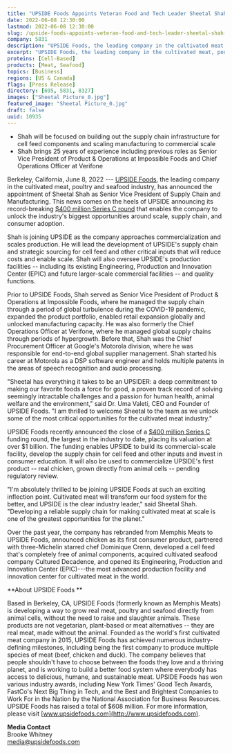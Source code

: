 ```yaml
---
title: "UPSIDE Foods Appoints Veteran Food and Tech Leader Sheetal Shah as Senior Vice President of Supply Chain & Manufacturing"
date: 2022-06-08 12:30:00
lastmod: 2022-06-08 12:30:00
slug: /upside-foods-appoints-veteran-food-and-tech-leader-sheetal-shah-senior-vice-president
company: 5831
description: "UPSIDE Foods, the leading company in the cultivated meat, poultry and seafood industry, has announced the appointment of Sheetal Shah as Senior Vice President of Supply Chain and Manufacturing. This news comes on the heels of UPSIDE announcing its record-breaking $400 million Series C round that enables the company to unlock the industry’s biggest opportunities around scale, supply chain, and consumer adoption."
excerpt: "UPSIDE Foods, the leading company in the cultivated meat, poultry and seafood industry, has announced the appointment of Sheetal Shah as Senior Vice President of Supply Chain and Manufacturing. This news comes on the heels of UPSIDE announcing its record-breaking $400 million Series C round that enables the company to unlock the industry’s biggest opportunities around scale, supply chain, and consumer adoption."
proteins: [Cell-Based]
products: [Meat, Seafood]
topics: [Business]
regions: [US & Canada]
flags: [Press Release]
directory: [695, 5831, 8327]
images: ["Sheetal Picture_0.jpg"]
featured_image: "Sheetal Picture_0.jpg"
draft: false
uuid: 10935
---
```

-   Shah will be focused on building out the supply chain infrastructure
    for cell feed components and scaling manufacturing to commercial
    scale
-   Shah brings 25 years of experience including previous roles as
    Senior Vice President of Product & Operations at Impossible Foods
    and Chief Operations Officer at Verifone

Berkeley, California, June 8, 2022 --- [UPSIDE
Foods](https://upsidefoods.com/), the leading company in the cultivated
meat, poultry and seafood industry, has announced the appointment of
Sheetal Shah as Senior Vice President of Supply Chain and Manufacturing.
This news comes on the heels of UPSIDE announcing its record-breaking
[\$400 million Series C
round](https://www.prnewswire.com/news-releases/upside-foods-raises-a-400m-series-c-round-to-commercialize-cultivated-meat-at-scale-301529998.html)
that enables the company to unlock the industry's biggest opportunities
around scale, supply chain, and consumer adoption.

Shah is joining UPSIDE as the company approaches commercialization and
scales production. He will lead the development of UPSIDE's supply chain
and strategic sourcing for cell feed and other critical inputs that will
reduce costs and enable scale. Shah will also oversee UPSIDE's
production facilities -- including its existing Engineering, Production
and Innovation Center (EPIC) and future larger-scale commercial
facilities -- and quality functions.

Prior to UPSIDE Foods, Shah served as Senior Vice President of Product &
Operations at Impossible Foods, where he managed the supply chain
through a period of global turbulence during the COVID-19 pandemic,
expanded the product portfolio, enabled retail expansion globally and
unlocked manufacturing capacity. He was also formerly the Chief
Operations Officer at Verifone, where he managed global supply chains
through periods of hypergrowth. Before that, Shah was the Chief
Procurement Officer at Google's Motorola division, where he was
responsible for end-to-end global supplier management. Shah started his
career at Motorola as a DSP software engineer and holds multiple patents
in the areas of speech recognition and audio processing. 

"Sheetal has everything it takes to be an UPSIDER: a deep commitment to
making our favorite foods a force for good, a proven track record of
solving seemingly intractable challenges and a passion for human health,
animal welfare and the environment," said Dr. Uma Valeti, CEO and
Founder of UPSIDE Foods. "I am thrilled to welcome Sheetal to the team
as we unlock some of the most critical opportunities for the cultivated
meat industry."

UPSIDE Foods recently announced the close of a [\$400 million Series
C](https://www.prnewswire.com/news-releases/upside-foods-raises-a-400m-series-c-round-to-commercialize-cultivated-meat-at-scale-301529998.html)
funding round, the largest in the industry to date, placing its
valuation at over \$1 billion. The funding enables UPSIDE to build its
commercial-scale facility, develop the supply chain for cell feed and
other inputs and invest in consumer education. It will also be used to
commercialize UPSIDE's first product -- real chicken, grown directly
from animal cells -- pending regulatory review.

"I'm absolutely thrilled to be joining UPSIDE Foods at such an exciting
inflection point. Cultivated meat will transform our food system for the
better, and UPSIDE is the clear industry leader," said Sheetal Shah.
"Developing a reliable supply chain for making cultivated meat at scale
is one of the greatest opportunities for the planet."

Over the past year, the company has rebranded from Memphis Meats to
UPSIDE Foods, announced chicken as its first consumer product, partnered
with three-Michelin starred chef Dominique Crenn, developed a cell feed
that\'s completely free of animal components, acquired cultivated
seafood company Cultured Decadence, and opened its Engineering,
Production and Innovation Center (EPIC)---the most advanced production
facility and innovation center for cultivated meat in the world.

**About UPSIDE Foods **

Based in Berkeley, CA, UPSIDE Foods (formerly known as Memphis Meats) is
developing a way to grow real meat, poultry and seafood directly from
animal cells, without the need to raise and slaughter animals. These
products are not vegetarian, plant-based or meat alternatives \-- they
are real meat, made without the animal. Founded as the world\'s first
cultivated meat company in 2015, UPSIDE Foods has achieved numerous
industry-defining milestones, including being the first company to
produce multiple species of meat (beef, chicken and duck). The company
believes that people shouldn\'t have to choose between the foods they
love and a thriving planet, and is working to build a better food system
where everybody has access to delicious, humane, and sustainable meat.
UPSIDE Foods has won various industry awards, including New York Times\'
Good Tech Awards, FastCo\'s Next Big Thing in Tech, and the Best and
Brightest Companies to Work For in the Nation by the National
Association for Business Resources. UPSIDE Foods has raised a total of
\$608 million. For more information, please visit
[www.upsidefoods.com](http://www.upsidefoods.com).

**Media Contact**\
Brooke Whitney\
<media@upsidefoods.com>
